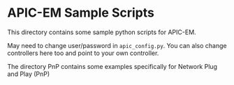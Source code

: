 APIC-EM Sample Scripts
======================

This directory contains some sample python scripts for APIC-EM.

May need to change user/password in ```apic_config.py```.  You can also change controllers here too and point to your own controller.

The directory PnP contains some examples specifically for Network Plug and Play (PnP)
